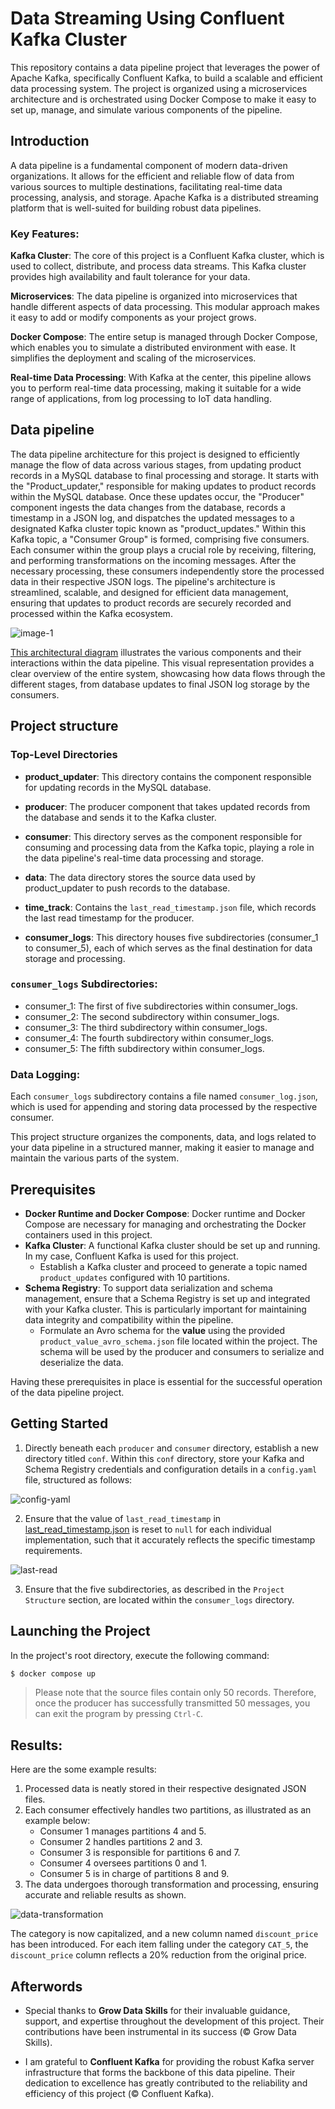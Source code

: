 # Data Streaming Using Confluent Kafka Cluster

This repository contains a data pipeline project that leverages the power of Apache Kafka, specifically Confluent Kafka, to build a scalable and efficient data processing system. The project is organized using a microservices architecture and is orchestrated using Docker Compose to make it easy to set up, manage, and simulate various components of the pipeline.

## Introduction

A data pipeline is a fundamental component of modern data-driven organizations. It allows for the efficient and reliable flow of data from various sources to multiple destinations, facilitating real-time data processing, analysis, and storage. Apache Kafka is a distributed streaming platform that is well-suited for building robust data pipelines.

### Key Features:

**Kafka Cluster**: The core of this project is a Confluent Kafka cluster, which is used to collect, distribute, and process data streams. This Kafka cluster provides high availability and fault tolerance for your data.

**Microservices**: The data pipeline is organized into microservices that handle different aspects of data processing. This modular approach makes it easy to add or modify components as your project grows.

**Docker Compose**: The entire setup is managed through Docker Compose, which enables you to simulate a distributed environment with ease. It simplifies the deployment and scaling of the microservices.

**Real-time Data Processing**: With Kafka at the center, this pipeline allows you to perform real-time data processing, making it suitable for a wide range of applications, from log processing to IoT data handling.

## Data pipeline

The data pipeline architecture for this project is designed to efficiently manage the flow of data across various stages, from updating product records in a MySQL database to final processing and storage. It starts with the "Product_updater," responsible for making updates to product records within the MySQL database. Once these updates occur, the "Producer" component ingests the data changes from the database, records a timestamp in a JSON log, and dispatches the updated messages to a designated Kafka cluster topic known as "product_updates." Within this Kafka topic, a "Consumer Group" is formed, comprising five consumers. Each consumer within the group plays a crucial role by receiving, filtering, and performing transformations on the incoming messages. After the necessary processing, these consumers independently store the processed data in their respective JSON logs. The pipeline's architecture is streamlined, scalable, and designed for efficient data management, ensuring that updates to product records are securely recorded and processed within the Kafka ecosystem.

<!-- <br> -->
<!-- <div style="text-align:center">
  <img src="images/data-pipeline-arch.png" alt="pipeline_architecture" width="70%">
</div> -->
<!-- <br> -->
![image-1](images/data-pipeline-arch.png)


[This architectural diagram](images/data-pipeline-arch.png) illustrates the various components and their interactions within the data pipeline. This visual representation provides a clear overview of the entire system, showcasing how data flows through the different stages, from database updates to final JSON log storage by the consumers.


## Project structure

### Top-Level Directories

- **product_updater**: This directory contains the component responsible for updating records in the MySQL database.

- **producer**: The producer component that takes updated records from the database and sends it to the Kafka cluster.

- **consumer**: This directory serves as the component responsible for consuming and processing data from the Kafka topic, playing a role in the data pipeline's real-time data processing and storage.

- **data**: The data directory stores the source data used by product_updater to push records to the database.

- **time_track**: Contains the `last_read_timestamp.json` file, which records the last read timestamp for the producer.

- **consumer_logs**: This directory houses five subdirectories (consumer_1 to consumer_5), each of which serves as the final destination for data storage and processing.

### `consumer_logs` Subdirectories:
- consumer_1: The first of five subdirectories within consumer_logs.
- consumer_2: The second subdirectory within consumer_logs.
- consumer_3: The third subdirectory within consumer_logs.
- consumer_4: The fourth subdirectory within consumer_logs.
- consumer_5: The fifth subdirectory within consumer_logs.

### Data Logging:
Each `consumer_logs` subdirectory contains a file named `consumer_log.json`, which is used for appending and storing data processed by the respective consumer.

This project structure organizes the components, data, and logs related to your data pipeline in a structured manner, making it easier to manage and maintain the various parts of the system.

## Prerequisites

- **Docker Runtime and Docker Compose**: Docker runtime and Docker Compose are necessary for managing and orchestrating the Docker containers used in this project.
- **Kafka Cluster**: A functional Kafka cluster should be set up and running. In my case, Confluent Kafka is used for this project.
  - Establish a Kafka cluster and proceed to generate a topic named `product_updates` configured with 10 partitions.
- **Schema Registry**: To support data serialization and schema management, ensure that a Schema Registry is set up and integrated with your Kafka cluster. This is particularly important for maintaining data integrity and compatibility within the pipeline.
  - Formulate an Avro schema for the **value** using the provided `product_value_avro_schema.json` file located within the project. The schema will be used by the producer and consumers to serialize and deserialize the data.

Having these prerequisites in place is essential for the successful operation of the data pipeline project.

## Getting Started
1. Directly beneath each `producer` and `consumer` directory, establish a new directory titled `conf`. Within this `conf` directory, store your Kafka and Schema Registry credentials and configuration details in a `config.yaml` file, structured as follows:

<!-- <br> -->
<!-- <div style="text-align:center">
  <img src="images/config-yaml.png" alt="pipeline_architecture" width="50%">
</div> -->
<!-- <br> -->
![config-yaml](images/config-yaml.png)

2. Ensure that the value of `last_read_timestamp` in [last_read_timestamp.json](time_track/last_read_timestamp.json) is reset to `null` for each individual implementation, such that it accurately reflects the specific timestamp requirements.

![last-read](images/last-read-timestamp.png)

3. Ensure that the five subdirectories, as described in the `Project Structure` section, are located within the `consumer_logs` directory.

## Launching the Project

In the project's root directory, execute the following command:
```bash
$ docker compose up
```

> Please note that the source files contain only 50 records. Therefore, once the producer has successfully transmitted 50 messages, you can exit the program by pressing `Ctrl-C`.

## Results:

Here are the some example results:

1. Processed data is neatly stored in their respective designated JSON files.
2. Each consumer effectively handles two partitions, as illustrated as an example below:
   - Consumer 1 manages partitions 4 and 5.
   - Consumer 2 handles partitions 2 and 3.
   - Consumer 3 is responsible for partitions 6 and 7.
   - Consumer 4 oversees partitions 0 and 1.
   - Consumer 5 is in charge of partitions 8 and 9.
3. The data undergoes thorough transformation and processing, ensuring accurate and reliable results as shown.
<!-- <br> -->
<!-- <div style="text-align:center">
  <img src="images/data-transformation.png" alt="pipeline_architecture" width="40%">
</div> -->
<!-- <br> -->
![data-transformation](images/data-transformation.png)

The category is now capitalized, and a new column named `discount_price` has been introduced. For each item falling under the category `CAT_5`, the `discount_price` column reflects a 20% reduction from the original price.

## Afterwords

- Special thanks to **Grow Data Skills** for their invaluable guidance, support, and expertise throughout the development of this project. Their contributions have been instrumental in its success (© Grow Data Skills).

- I am grateful to **Confluent Kafka** for providing the robust Kafka server infrastructure that forms the backbone of this data pipeline. Their dedication to excellence has greatly contributed to the reliability and efficiency of this project (© Confluent Kafka).


